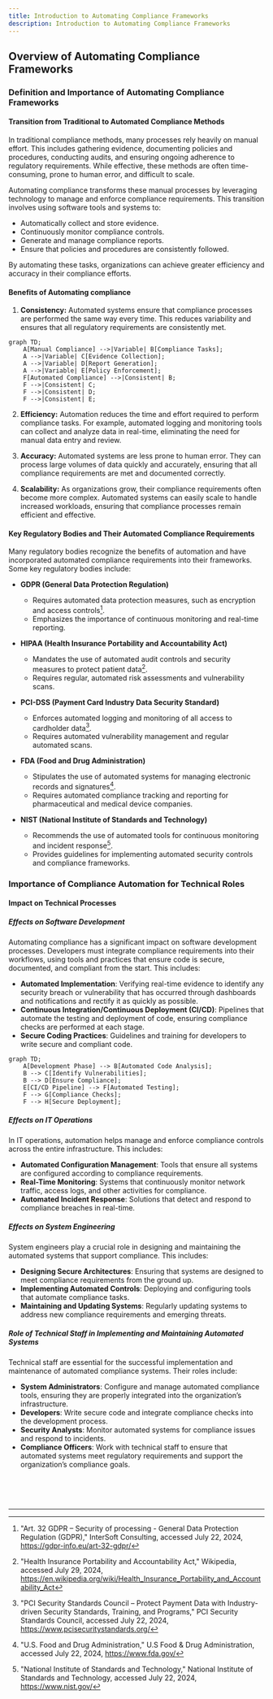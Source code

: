 ```yaml
---
title: Introduction to Automating Compliance Frameworks
description: Introduction to Automating Compliance Frameworks
---
```



## Overview of Automating Compliance Frameworks



### Definition and Importance of Automating Compliance Frameworks

#### Transition from Traditional to Automated Compliance Methods

In traditional compliance methods, many processes rely heavily on manual effort. This includes gathering evidence, documenting policies and procedures, conducting audits, and ensuring ongoing adherence to regulatory requirements. While effective, these methods are often time-consuming, prone to human error, and difficult to scale.

Automating compliance transforms these manual processes by leveraging technology to manage and enforce compliance requirements. This transition involves using software tools and systems to:
- Automatically collect and store evidence.
- Continuously monitor compliance controls.
- Generate and manage compliance reports.
- Ensure that policies and procedures are consistently followed.

By automating these tasks, organizations can achieve greater efficiency and accuracy in their compliance efforts.

#### Benefits of Automating compliance

1. **Consistency:** Automated systems ensure that compliance processes are performed the same way every time. This reduces variability and ensures that all regulatory requirements are consistently met.

```mermaid
graph TD;
    A[Manual Compliance] -->|Variable| B[Compliance Tasks];
    A -->|Variable| C[Evidence Collection];
    A -->|Variable| D[Report Generation];
    A -->|Variable| E[Policy Enforcement];
    F[Automated Compliance] -->|Consistent| B;
    F -->|Consistent| C;
    F -->|Consistent| D;
    F -->|Consistent| E;
```

2. **Efficiency:** Automation reduces the time and effort required to perform compliance tasks. For example, automated logging and monitoring tools can collect and analyze data in real-time, eliminating the need for manual data entry and review.

3. **Accuracy:** Automated systems are less prone to human error. They can process large volumes of data quickly and accurately, ensuring that all compliance requirements are met and documented correctly.

4. **Scalability:** As organizations grow, their compliance requirements often become more complex. Automated systems can easily scale to handle increased workloads, ensuring that compliance processes remain efficient and effective.

#### Key Regulatory Bodies and Their Automated Compliance Requirements

Many regulatory bodies recognize the benefits of automation and have incorporated automated compliance requirements into their frameworks. Some key regulatory bodies include:

- **GDPR (General Data Protection Regulation)**
  - Requires automated data protection measures, such as encryption and access controls[^1].
  - Emphasizes the importance of continuous monitoring and real-time reporting.

- **HIPAA (Health Insurance Portability and Accountability Act)**
  - Mandates the use of automated audit controls and security measures to protect patient data[^2].
  - Requires regular, automated risk assessments and vulnerability scans.

- **PCI-DSS (Payment Card Industry Data Security Standard)**
  - Enforces automated logging and monitoring of all access to cardholder data[^3].
  - Requires automated vulnerability management and regular automated scans.

- **FDA (Food and Drug Administration)**
  - Stipulates the use of automated systems for managing electronic records and signatures[^4].
  - Requires automated compliance tracking and reporting for pharmaceutical and medical device companies.

- **NIST (National Institute of Standards and Technology)**
  - Recommends the use of automated tools for continuous monitoring and incident response[^5].
  - Provides guidelines for implementing automated security controls and compliance frameworks.

### Importance of Compliance Automation for Technical Roles

#### Impact on Technical Processes

##### Effects on Software Development

Automating compliance has a significant impact on software development processes. Developers must integrate compliance requirements into their workflows, using tools and practices that ensure code is secure, documented, and compliant from the start. This includes:

- **Automated Implementation**: Verifying real-time evidence to identify any security breach or vulnerability that has occurred through dashboards and notifications and rectify it as quickly as possible.
- **Continuous Integration/Continuous Deployment (CI/CD)**: Pipelines that automate the testing and deployment of code, ensuring compliance checks are performed at each stage.
- **Secure Coding Practices**: Guidelines and training for developers to write secure and compliant code.

```mermaid
graph TD;
    A[Development Phase] --> B[Automated Code Analysis];
    B --> C[Identify Vulnerabilities];
    B --> D[Ensure Compliance];
    E[CI/CD Pipeline] --> F[Automated Testing];
    F --> G[Compliance Checks];
    F --> H[Secure Deployment];
```

##### Effects on IT Operations

In IT operations, automation helps manage and enforce compliance controls across the entire infrastructure. This includes:

- **Automated Configuration Management**: Tools that ensure all systems are configured according to compliance requirements.
- **Real-Time Monitoring**: Systems that continuously monitor network traffic, access logs, and other activities for compliance.
- **Automated Incident Response**: Solutions that detect and respond to compliance breaches in real-time.

##### Effects on System Engineering

System engineers play a crucial role in designing and maintaining the automated systems that support compliance. This includes:

- **Designing Secure Architectures**: Ensuring that systems are designed to meet compliance requirements from the ground up.
- **Implementing Automated Controls**: Deploying and configuring tools that automate compliance tasks.
- **Maintaining and Updating Systems**: Regularly updating systems to address new compliance requirements and emerging threats.

##### Role of Technical Staff in Implementing and Maintaining Automated Systems

Technical staff are essential for the successful implementation and maintenance of automated compliance systems. Their roles include:

- **System Administrators**: Configure and manage automated compliance tools, ensuring they are properly integrated into the organization’s infrastructure.
- **Developers**: Write secure code and integrate compliance checks into the development process.
- **Security Analysts**: Monitor automated systems for compliance issues and respond to incidents.
- **Compliance Officers**: Work with technical staff to ensure that automated systems meet regulatory requirements and support the organization’s compliance goals.


<br /><br /><br />


---

[^1]: "Art. 32 GDPR – Security of processing - General Data Protection Regulation (GDPR)," InterSoft Consulting, accessed July 22, 2024, https://gdpr-info.eu/art-32-gdpr/
[^2]: "Health Insurance Portability and Accountability Act," Wikipedia, accessed July 29, 2024, https://en.wikipedia.org/wiki/Health_Insurance_Portability_and_Accountability_Act
[^3]: "PCI Security Standards Council – Protect Payment Data with Industry-driven Security Standards, Training, and Programs," PCI Security Standards Council, accessed July 22, 2024, https://www.pcisecuritystandards.org/
[^4]: "U.S. Food and Drug Administration," U.S Food & Drug Administration, accessed July 22, 2024, https://www.fda.gov/
[^5]: "National Institute of Standards and Technology," National Institute of Standards and Technology, accessed July 22, 2024, https://www.nist.gov/